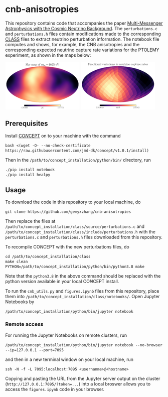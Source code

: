 # cnb-anisotropies

This repository contains code that accompanies the paper [Multi-Messenger Astrophysics with the Cosmic Neutrino Background](https://arxiv.org/abs/2103.01274). The `perturbations.c` and `perturbations.h` files contain modifications made to the corresponding [CLASS](http://class-code.net/) files to extract neutrino perturbation information. The notebook file computes and shows, for example, the CNB anisotropies and the corresponding expected neutrino capture rate variations for the PTOLEMY experiment, as shown in the maps below: 
<p float="left">
  <img src="/skymap.png" width="47%" />
  <img src="/ratemap.png" width="47%" /> 
</p>

## Prerequisites

Install [CO*N*CEPT](https://jmd-dk.github.io/concept/) on to your machine with the command 
```
bash <(wget -O- --no-check-certificate https://raw.githubusercontent.com/jmd-dk/concept/v1.0.1/install)
```
Then in the `/path/to/concept_installation/python/bin/` directory, run 
```
./pip install notebook 
./pip install healpy
```

## Usage 

To download the code in this repository to your local machine, do 
```
git clone https://github.com/gemyxzhang/cnb-anisotropies
``` 
Then replace the files at `/path/to/concept_installation/class/source/perturbations.c` and `/path/to/concept_installation/class/include/perturbations.h` with the `perturbations.c` and `perturbations.h` files downloaded from this repository. 

To recompile CO*N*CEPT with the new perturbations files, do 
```
cd /path/to/concept_installation/class 
make clean 
PYTHON=/path/to/concept_installation/python/bin/python3.8 make
```
Note that the `python3.8` in the above command should be replaced with the python version available in your local CO*N*CEPT install. 

To run the `cnb_utils.py` and `figures.ipynb` files from this repository, place them into `/path/to/concept_installation/class/notebooks/`. Open Jupyter Notebooks by 

```
/path/to/concept_installation/python/bin/jupyter notebook
```

### Remote access 

For running the Jupyter Notebooks on remote clusters, run 
```
/path/to/concept_installation/python/bin/jupyter notebook --no-browser --ip=127.0.0.1 --port=7095
```
and then in a new terminal window on your local machine, run 
```
ssh -N -f -L 7095:localhost:7095 <usernanme>@<hostname>
```
Copying and pasting the URL from the Jupyter server output on the cluster (`http://127.0.0.1:7095/?token=...`) into a local broswer allows you to access the `figures.ipynb` code in your browser. 
